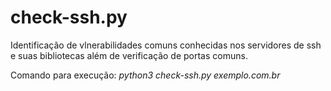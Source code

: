 # check-ssh.py
Identificação de vlnerabilidades comuns conhecidas nos servidores de ssh e suas bibliotecas além de verificação de portas comuns.

Comando para execução:
*python3 check-ssh.py exemplo.com.br*



